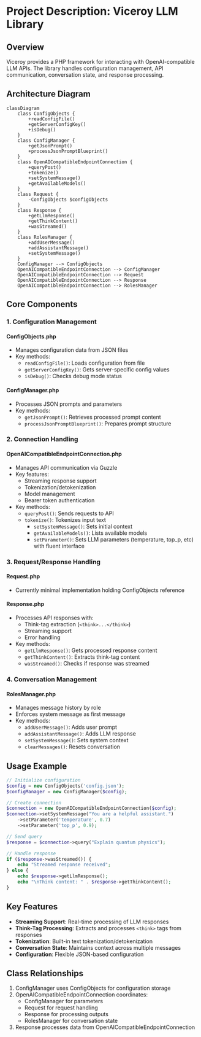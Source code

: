 # Project Description: Viceroy LLM Library

## Overview
Viceroy provides a PHP framework for interacting with OpenAI-compatible LLM APIs. The library handles configuration management, API communication, conversation state, and response processing.

## Architecture Diagram
```mermaid
classDiagram
    class ConfigObjects {
        +readConfigFile()
        +getServerConfigKey()
        +isDebug()
    }
    class ConfigManager {
        +getJsonPrompt()
        +processJsonPromptBlueprint()
    }
    class OpenAICompatibleEndpointConnection {
        +queryPost()
        +tokenize()
        +setSystemMessage()
        +getAvailableModels()
    }
    class Request {
        -ConfigObjects $configObjects
    }
    class Response {
        +getLlmResponse()
        +getThinkContent()
        +wasStreamed()
    }
    class RolesManager {
        +addUserMessage()
        +addAssistantMessage()
        +setSystemMessage()
    }
    ConfigManager --> ConfigObjects
    OpenAICompatibleEndpointConnection --> ConfigManager
    OpenAICompatibleEndpointConnection --> Request
    OpenAICompatibleEndpointConnection --> Response
    OpenAICompatibleEndpointConnection --> RolesManager
```

## Core Components

### 1. Configuration Management
#### **ConfigObjects.php**
- Manages configuration data from JSON files
- Key methods:
  - `readConfigFile()`: Loads configuration from file
  - `getServerConfigKey()`: Gets server-specific config values
  - `isDebug()`: Checks debug mode status

#### **ConfigManager.php**
- Processes JSON prompts and parameters
- Key methods:
  - `getJsonPrompt()`: Retrieves processed prompt content
  - `processJsonPromptBlueprint()`: Prepares prompt structure

### 2. Connection Handling
#### **OpenAICompatibleEndpointConnection.php**
- Manages API communication via Guzzle
- Key features:
  - Streaming response support
  - Tokenization/detokenization
  - Model management
  - Bearer token authentication
- Key methods:
  - `queryPost()`: Sends requests to API
  - `tokenize()`: Tokenizes input text
    - `setSystemMessage()`: Sets initial context
    - `getAvailableModels()`: Lists available models
    - `setParameter()`: Sets LLM parameters (temperature, top_p, etc) with fluent interface

### 3. Request/Response Handling
#### **Request.php**
- Currently minimal implementation holding ConfigObjects reference

#### **Response.php**
- Processes API responses with:
  - Think-tag extraction (`<think>...</think>`)
  - Streaming support
  - Error handling
- Key methods:
  - `getLlmResponse()`: Gets processed response content
  - `getThinkContent()`: Extracts think-tag content
  - `wasStreamed()`: Checks if response was streamed

### 4. Conversation Management
#### **RolesManager.php**
- Manages message history by role
- Enforces system message as first message
- Key methods:
  - `addUserMessage()`: Adds user prompt
  - `addAssistantMessage()`: Adds LLM response
  - `setSystemMessage()`: Sets system context
  - `clearMessages()`: Resets conversation

## Usage Example
```php
// Initialize configuration
$config = new ConfigObjects('config.json');
$configManager = new ConfigManager($config);

// Create connection
$connection = new OpenAICompatibleEndpointConnection($config);
$connection->setSystemMessage("You are a helpful assistant.")
    ->setParameter('temperature', 0.7)
    ->setParameter('top_p', 0.9);

// Send query
$response = $connection->query("Explain quantum physics");

// Handle response
if ($response->wasStreamed()) {
    echo "Streamed response received";
} else {
    echo $response->getLlmResponse();
    echo "\nThink content: " . $response->getThinkContent();
}
```

## Key Features
- **Streaming Support**: Real-time processing of LLM responses
- **Think-Tag Processing**: Extracts and processes `<think>` tags from responses
- **Tokenization**: Built-in text tokenization/detokenization
- **Conversation State**: Maintains context across multiple messages
- **Configuration**: Flexible JSON-based configuration

## Class Relationships
1. ConfigManager uses ConfigObjects for configuration storage
2. OpenAICompatibleEndpointConnection coordinates:
   - ConfigManager for parameters
   - Request for request handling
   - Response for processing outputs
   - RolesManager for conversation state
3. Response processes data from OpenAICompatibleEndpointConnection

